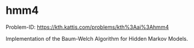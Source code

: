 hmm4
====

Problem-ID: https://kth.kattis.com/problems/kth%3Aai%3Ahmm4

Implementation of the Baum-Welch Algorithm for Hidden Markov Models.
